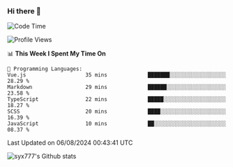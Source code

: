 ### Hi there 👋

<!--
**syx777/syx777** is a ✨ _special_ ✨ repository because its `README.md` (this file) appears on your GitHub profile.

Here are some ideas to get you started:

- 🔭 I’m currently working on ...
- 🌱 I’m currently learning ...
- 👯 I’m looking to collaborate on ...
- 🤔 I’m looking for help with ...
- 💬 Ask me about ...
- 📫 How to reach me: ...
- 😄 Pronouns: ...
- ⚡ Fun fact: ...
-->
<!--START_SECTION:waka-->
![Code Time](http://img.shields.io/badge/Code%20Time-177%20hrs%2022%20mins-blue)

![Profile Views](http://img.shields.io/badge/Profile%20Views-0-blue)

📊 **This Week I Spent My Time On** 

```text
💬 Programming Languages: 
Vue.js                   35 mins             ███████░░░░░░░░░░░░░░░░░░   28.29 % 
Markdown                 29 mins             ██████░░░░░░░░░░░░░░░░░░░   23.58 % 
TypeScript               22 mins             █████░░░░░░░░░░░░░░░░░░░░   18.27 % 
SCSS                     20 mins             ████░░░░░░░░░░░░░░░░░░░░░   16.39 % 
JavaScript               10 mins             ██░░░░░░░░░░░░░░░░░░░░░░░   08.37 % 
```


 Last Updated on 06/08/2024 00:43:41 UTC
<!--END_SECTION:waka-->

![syx777's Github stats](https://github-readme-stats-syx777.vercel.app/api?username=syx777&show_icons=true&count_private=true)

